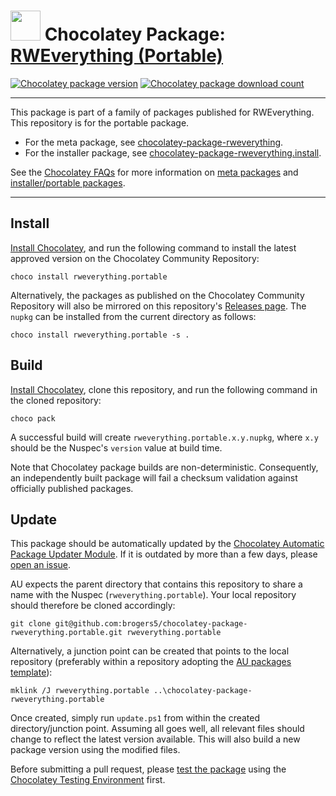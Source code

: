 ﻿# <img src="https://cdn.jsdelivr.net/gh/brogers5/chocolatey-package-rweverything.portable@a17d2d8f04410806c68a9ff8e032d7df79faed72/rweverything.portable.png" width="48" height="48"/> Chocolatey Package: [RWEverything (Portable)](https://community.chocolatey.org/packages/rweverything.portable/)

[![Chocolatey package version](https://img.shields.io/chocolatey/v/rweverything.portable.svg)](https://community.chocolatey.org/packages/rweverything.portable/)
[![Chocolatey package download count](https://img.shields.io/chocolatey/dt/rweverything.portable.svg)](https://community.chocolatey.org/packages/rweverything.portable/)

---

This package is part of a family of packages published for RWEverything. This repository is for the portable package.

* For the meta package, see [chocolatey-package-rweverything](https://github.com/brogers5/chocolatey-package-rweverything).
* For the installer package, see [chocolatey-package-rweverything.install](https://github.com/brogers5/chocolatey-package-rweverything.install).

See the [Chocolatey FAQs](https://docs.chocolatey.org/en-us/faqs) for more information on [meta packages](https://docs.chocolatey.org/en-us/faqs#what-is-the-difference-between-packages-no-suffix-as-compared-to.install.portable) and [installer/portable packages](https://docs.chocolatey.org/en-us/faqs#what-distinction-does-chocolatey-make-between-an-installable-and-a-portable-application).

---

## Install

[Install Chocolatey](https://chocolatey.org/install), and run the following command to install the latest approved version on the Chocolatey Community Repository:

```shell
choco install rweverything.portable
```

Alternatively, the packages as published on the Chocolatey Community Repository will also be mirrored on this repository's [Releases page](https://github.com/brogers5/chocolatey-package-rweverything.portable/releases). The `nupkg` can be installed from the current directory as follows:

```shell
choco install rweverything.portable -s .
```

## Build

[Install Chocolatey](https://chocolatey.org/install), clone this repository, and run the following command in the cloned repository:

```shell
choco pack
```

A successful build will create `rweverything.portable.x.y.nupkg`, where `x.y` should be the Nuspec's `version` value at build time.

Note that Chocolatey package builds are non-deterministic. Consequently, an independently built package will fail a checksum validation against officially published packages.

## Update

This package should be automatically updated by the [Chocolatey Automatic Package Updater Module](https://github.com/majkinetor/au). If it is outdated by more than a few days, please [open an issue](https://github.com/brogers5/chocolatey-package-rweverything.portable/issues).

AU expects the parent directory that contains this repository to share a name with the Nuspec (`rweverything.portable`). Your local repository should therefore be cloned accordingly:

```shell
git clone git@github.com:brogers5/chocolatey-package-rweverything.portable.git rweverything.portable
```

Alternatively, a junction point can be created that points to the local repository (preferably within a repository adopting the [AU packages template](https://github.com/majkinetor/au-packages-template)):

```shell
mklink /J rweverything.portable ..\chocolatey-package-rweverything.portable
```

Once created, simply run `update.ps1` from within the created directory/junction point. Assuming all goes well, all relevant files should change to reflect the latest version available. This will also build a new package version using the modified files.

Before submitting a pull request, please [test the package](https://docs.chocolatey.org/en-us/community-repository/moderation/package-verifier#steps-for-each-package) using the [Chocolatey Testing Environment](https://github.com/chocolatey-community/chocolatey-test-environment) first.
